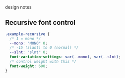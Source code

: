 design notes

## Recursive font control

```css
.example-recursive {
  /* 1 = mono */
  --mono: "MONO" 0;
  /* -15 (slant) to 0 (normal) */
  --slnt: "slnt" 0;
  font-variation-settings: var(--mono), var(--slnt);
  /* control weight with this */
  font-weight: 600;
}
```
